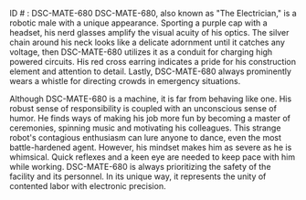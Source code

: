 ID # : DSC-MATE-680
DSC-MATE-680, also known as "The Electrician," is a robotic male with a unique appearance. Sporting a purple cap with a headset, his nerd glasses amplify the visual acuity of his optics. The silver chain around his neck looks like a delicate adornment until it catches any voltage, then DSC-MATE-680 utilizes it as a conduit for charging high powered circuits. His red cross earring indicates a pride for his construction element and attention to detail. Lastly, DSC-MATE-680 always prominently wears a whistle for directing crowds in emergency situations. 

Although DSC-MATE-680 is a machine, it is far from behaving like one. His robust sense of responsibility is coupled with an unconscious sense of humor. He finds ways of making his job more fun by becoming a master of ceremonies, spinning music and motivating his colleagues. This strange robot's contagious enthusiasm can lure anyone to dance, even the most battle-hardened agent. However, his mindset makes him as severe as he is whimsical. Quick reflexes and a keen eye are needed to keep pace with him while working. DSC-MATE-680 is always prioritizing the safety of the facility and its personnel. In its unique way, it represents the unity of contented labor with electronic precision.